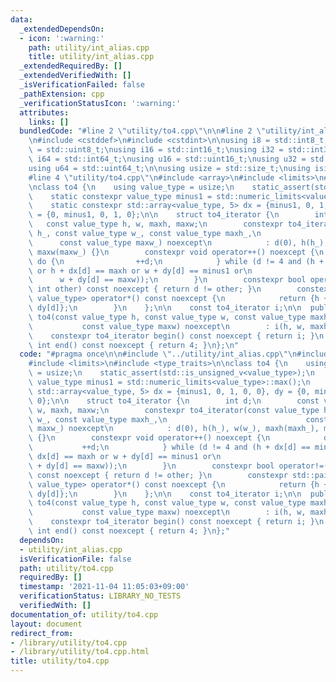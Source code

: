 ```yaml
---
data:
  _extendedDependsOn:
  - icon: ':warning:'
    path: utility/int_alias.cpp
    title: utility/int_alias.cpp
  _extendedRequiredBy: []
  _extendedVerifiedWith: []
  _isVerificationFailed: false
  _pathExtension: cpp
  _verificationStatusIcon: ':warning:'
  attributes:
    links: []
  bundledCode: "#line 2 \"utility/to4.cpp\"\n\n#line 2 \"utility/int_alias.cpp\"\n\
    \n#include <cstddef>\n#include <cstdint>\n\nusing i8 = std::int8_t;\nusing u8\
    \ = std::uint8_t;\nusing i16 = std::int16_t;\nusing i32 = std::int32_t;\nusing\
    \ i64 = std::int64_t;\nusing u16 = std::uint16_t;\nusing u32 = std::uint32_t;\n\
    using u64 = std::uint64_t;\n\nusing usize = std::size_t;\nusing isize = std::ptrdiff_t;\n\
    #line 4 \"utility/to4.cpp\"\n#include <array>\n#include <limits>\n#include <type_traits>\n\
    \nclass to4 {\n    using value_type = usize;\n    static_assert(std::is_unsigned_v<value_type>);\n\
    \    static constexpr value_type minus1 = std::numeric_limits<value_type>::max();\n\
    \    static constexpr std::array<value_type, 5> dx = {minus1, 0, 1, 0, 0}, dy\
    \ = {0, minus1, 0, 1, 0};\n\n    struct to4_iterator {\n        int d;\n     \
    \   const value_type h, w, maxh, maxw;\n        constexpr to4_iterator(const value_type\
    \ h_, const value_type w_, const value_type maxh_,\n                         \
    \      const value_type maxw_) noexcept\n            : d(0), h(h_), w(w_), maxh(maxh_),\
    \ maxw(maxw_) {}\n        constexpr void operator++() noexcept {\n           \
    \ do {\n                ++d;\n            } while (d != 4 and (h + dx[d] == minus1\
    \ or h + dx[d] == maxh or w + dy[d] == minus1 or\n                           \
    \      w + dy[d] == maxw));\n        }\n        constexpr bool operator!=(const\
    \ int other) const noexcept { return d != other; }\n        constexpr std::pair<value_type,\
    \ value_type> operator*() const noexcept {\n            return {h + dx[d], w +\
    \ dy[d]};\n        }\n    };\n\n    const to4_iterator i;\n\n  public:\n    constexpr\
    \ to4(const value_type h, const value_type w, const value_type maxh,\n       \
    \           const value_type maxw) noexcept\n        : i(h, w, maxh, maxw) {}\n\
    \    constexpr to4_iterator begin() const noexcept { return i; }\n    constexpr\
    \ int end() const noexcept { return 4; }\n};\n"
  code: "#pragma once\n\n#include \"../utility/int_alias.cpp\"\n#include <array>\n\
    #include <limits>\n#include <type_traits>\n\nclass to4 {\n    using value_type\
    \ = usize;\n    static_assert(std::is_unsigned_v<value_type>);\n    static constexpr\
    \ value_type minus1 = std::numeric_limits<value_type>::max();\n    static constexpr\
    \ std::array<value_type, 5> dx = {minus1, 0, 1, 0, 0}, dy = {0, minus1, 0, 1,\
    \ 0};\n\n    struct to4_iterator {\n        int d;\n        const value_type h,\
    \ w, maxh, maxw;\n        constexpr to4_iterator(const value_type h_, const value_type\
    \ w_, const value_type maxh_,\n                               const value_type\
    \ maxw_) noexcept\n            : d(0), h(h_), w(w_), maxh(maxh_), maxw(maxw_)\
    \ {}\n        constexpr void operator++() noexcept {\n            do {\n     \
    \           ++d;\n            } while (d != 4 and (h + dx[d] == minus1 or h +\
    \ dx[d] == maxh or w + dy[d] == minus1 or\n                                 w\
    \ + dy[d] == maxw));\n        }\n        constexpr bool operator!=(const int other)\
    \ const noexcept { return d != other; }\n        constexpr std::pair<value_type,\
    \ value_type> operator*() const noexcept {\n            return {h + dx[d], w +\
    \ dy[d]};\n        }\n    };\n\n    const to4_iterator i;\n\n  public:\n    constexpr\
    \ to4(const value_type h, const value_type w, const value_type maxh,\n       \
    \           const value_type maxw) noexcept\n        : i(h, w, maxh, maxw) {}\n\
    \    constexpr to4_iterator begin() const noexcept { return i; }\n    constexpr\
    \ int end() const noexcept { return 4; }\n};"
  dependsOn:
  - utility/int_alias.cpp
  isVerificationFile: false
  path: utility/to4.cpp
  requiredBy: []
  timestamp: '2021-11-04 11:05:03+09:00'
  verificationStatus: LIBRARY_NO_TESTS
  verifiedWith: []
documentation_of: utility/to4.cpp
layout: document
redirect_from:
- /library/utility/to4.cpp
- /library/utility/to4.cpp.html
title: utility/to4.cpp
---
```

